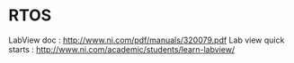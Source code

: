 # RTOS

LabView doc : http://www.ni.com/pdf/manuals/320079.pdf
Lab view quick starts : http://www.ni.com/academic/students/learn-labview/
